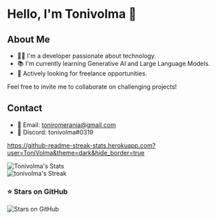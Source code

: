 # Hello, I'm Tonivolma 👋

## About Me
- 👨‍💻 I'm a developer passionate about technology.
- 📚 I'm currently learning Generative AI and Large Language Models.
- 💼 Actively looking for freelance opportunities.

Feel free to invite me to collaborate on challenging projects!

## Contact
- 📧 Email: toniromerania@gmail.com
- 💬 Discord: tonivolma#0319

https://github-readme-streak-stats.herokuapp.com?user=ToniVolma&theme=dark&hide_border=true

<img alt="Tonivolma's Stats" src="https://github-readme-streak-stats.herokuapp.com?user=ToniVolma&theme=dark&show_icons=true&hide_border=true&theme=dark"> <img/>
<br>
![tonivolma's Streak](https://github-readme-streak-stats.herokuapp.com/?user=tonivolma&theme=dark&hide_border=true)
### ⭐️ Stars on GitHub
![Stars on GitHub](https://img.shields.io/github/stars/tonivolma?style=social)
